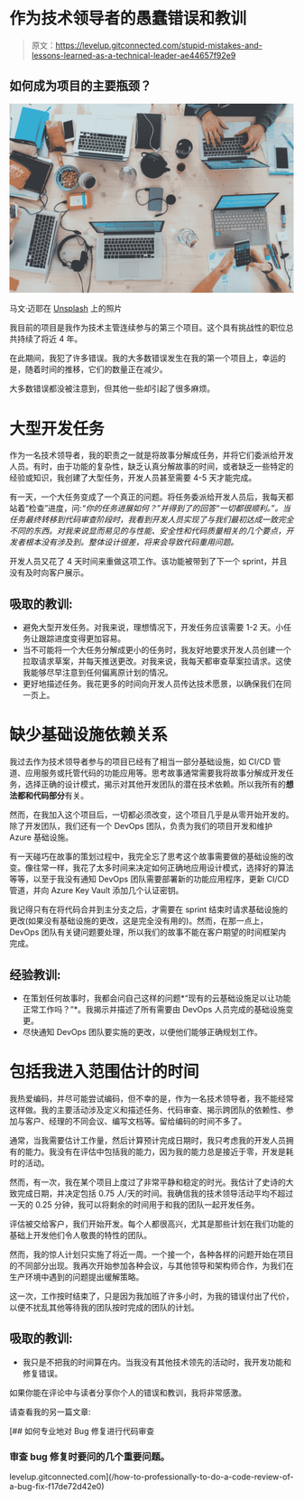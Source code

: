 # 作为技术领导者的愚蠢错误和教训

> 原文：<https://levelup.gitconnected.com/stupid-mistakes-and-lessons-learned-as-a-technical-leader-ae44657f92e9>

## 如何成为项目的主要瓶颈？

![](img/0cc7c60750ab052ab2e83b088b8e0690.png)

马文·迈耶在 [Unsplash](https://unsplash.com?utm_source=medium&utm_medium=referral) 上的照片

我目前的项目是我作为技术主管连续参与的第三个项目。这个具有挑战性的职位总共持续了将近 4 年。

在此期间，我犯了许多错误。我的大多数错误发生在我的第一个项目上，幸运的是，随着时间的推移，它们的数量正在减少。

大多数错误都没被注意到，但其他一些却引起了很多麻烦。

# 大型开发任务

作为一名技术领导者，我的职责之一就是将故事分解成任务，并将它们委派给开发人员。有时，由于功能的复杂性，缺乏认真分解故事的时间，或者缺乏一些特定的经验或知识，我创建了大型任务，开发人员甚至需要 4-5 天才能完成。

有一天，一个大任务变成了一个真正的问题。将任务委派给开发人员后，我每天都站着“检查”进度，问:*“你的任务进展如何？”*并得到了*的回答“一切都很顺利。”。当任务最终转移到代码审查阶段时，我看到开发人员实现了与我们最初达成一致完全不同的东西。对我来说显而易见的与性能、安全性和代码质量相关的几个要点，开发者根本没有涉及到。整体设计很差，将来会导致代码重用问题。*

开发人员又花了 4 天时间来重做这项工作。该功能被带到了下一个 sprint，并且没有及时向客户展示。

## 吸取的教训:

*   避免大型开发任务。对我来说，理想情况下，开发任务应该需要 1-2 天。小任务让跟踪进度变得更加容易。
*   当不可能将一个大任务分解成更小的任务时，我友好地要求开发人员创建一个拉取请求草案，并每天推送更改。对我来说，我每天都审查草案拉请求。这使我能够尽早注意到任何偏离原计划的情况。
*   更好地描述任务。我花更多的时间向开发人员传达技术愿景，以确保我们在同一页上。

# 缺少基础设施依赖关系

我过去作为技术领导者参与的项目已经有了相当一部分基础设施，如 CI/CD 管道、应用服务或托管代码的功能应用等。思考故事通常需要我将故事分解成开发任务，选择正确的设计模式，揭示对其他开发团队的潜在技术依赖。所以我所有的**想法都和代码部分**有关。

然而，在我加入这个项目后，一切都必须改变，这个项目几乎是从零开始开发的。除了开发团队，我们还有一个 DevOps 团队，负责为我们的项目开发和维护 Azure 基础设施。

有一天碰巧在故事的策划过程中，我完全忘了思考这个故事需要做的基础设施的改变。像往常一样，我花了太多时间来决定如何正确地应用设计模式，选择好的算法等等，以至于我没有通知 DevOps 团队需要部署新的功能应用程序，更新 CI/CD 管道，并向 Azure Key Vault 添加几个认证密钥。

我记得只有在将代码合并到主分支之后，才需要在 sprint 结束时请求基础设施的更改(如果没有基础设施的更改，这是完全没有用的)。然而，在那一点上，DevOps 团队有关键问题要处理，所以我们的故事不能在客户期望的时间框架内完成。

## **经验教训:**

*   在策划任何故事时，我都会问自己这样的问题*“现有的云基础设施足以让功能正常工作吗？”*。我揭示并描述了所有需要由 DevOps 人员完成的基础设施变更。
*   尽快通知 DevOps 团队要实施的更改，以便他们能够正确规划工作。

# 包括我进入范围估计的时间

我热爱编码，并尽可能尝试编码，但不幸的是，作为一名技术领导者，我不能经常这样做。我的主要活动涉及定义和描述任务、代码审查、揭示跨团队的依赖性、参加与客户、经理的不同会议、编写文档等。留给编码的时间不多了。

通常，当我需要估计工作量，然后计算预计完成日期时，我只考虑我的开发人员拥有的能力。我没有在评估中包括我的能力，因为我的能力总是接近于零，开发是耗时的活动。

然而，有一次，我在某个项目上度过了非常平静和稳定的时光。我估计了史诗的大致完成日期，并决定包括 0.75 人/天的时间。我确信我的技术领导活动平均不超过一天的 0.25 分钟，我可以将剩余的时间用于和我的团队一起开发任务。

评估被交给客户，我们开始开发。每个人都很高兴，尤其是那些计划在我们功能的基础上开发他们令人敬畏的特性的团队。

然而，我的惊人计划只实施了将近一周。一个接一个，各种各样的问题开始在项目的不同部分出现。我再次开始参加各种会议，与其他领导和架构师合作，为我们在生产环境中遇到的问题提出缓解策略。

这一次，工作按时结束了，只是因为我加班了许多小时，为我的错误付出了代价，以便不扰乱其他等待我的团队按时完成的团队的计划。

## 吸取的教训:

*   我只是不把我的时间算在内。当我没有其他技术领先的活动时，我开发功能和修复错误。

如果你能在评论中与读者分享你个人的错误和教训，我将非常感激。

请查看我的另一篇文章:

[](/how-to-professionally-to-do-a-code-review-of-a-bug-fix-f17de72d42e0) [## 如何专业地对 Bug 修复进行代码审查

### 审查 bug 修复时要问的几个重要问题。

levelup.gitconnected.com](/how-to-professionally-to-do-a-code-review-of-a-bug-fix-f17de72d42e0)